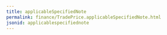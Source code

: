 ```yaml
---
title: applicableSpecifiedNote
permalink: finance/TradePrice.applicableSpecifiedNote.html
jsonid: applicablespecifiednote
---
```


